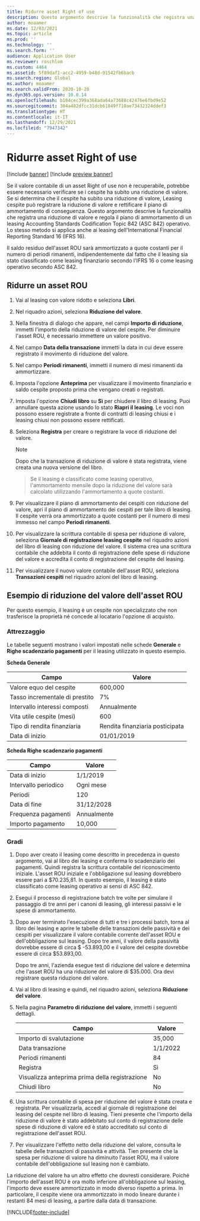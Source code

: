 ```yaml
---
title: Ridurre asset Right of use
description: Questo argomento descrive la funzionalità che registra una riduzione di valore e regola il piano di ammortamento dei cespiti di un leasing Accounting Standards Codification Topic 842 (ASC 842) operativo.
author: moaamer
ms.date: 12/03/2021
ms.topic: article
ms.prod: ''
ms.technology: ''
ms.search.form: ''
audience: Application User
ms.reviewer: roschlom
ms.custom: 4464
ms.assetid: 5f89daf1-acc2-4959-b48d-91542fb6bacb
ms.search.region: Global
ms.author: moaamer
ms.search.validFrom: 2020-10-28
ms.dyn365.ops.version: 10.0.14
ms.openlocfilehash: b104cec399a368ada64a73688c42476e6fbd9e52
ms.sourcegitcommit: 304a482dfcc31dcb61849f710ae73432324ddef3
ms.translationtype: HT
ms.contentlocale: it-IT
ms.lasthandoff: 12/29/2021
ms.locfileid: "7947342"
---
```

# <a name="impair-right-of-use-assets"></a>Ridurre asset Right of use

[!include [banner](../includes/banner.md)]
[!include [preview banner](../includes/preview-banner.md)]

Se il valore contabile di un asset Right of use non è recuperabile, potrebbe essere necessario verificare se i cespite ha subito una riduzione di valore. Se si determina che il cespite ha subito una riduzione di valore, Leasing cespite può registrare la riduzione di valore e rettificare il piano di ammortamento di conseguenza. Questo argomento descrive la funzionalità che registra una riduzione di valore e regola il piano di ammortamento di un leasing Accounting Standards Codification Topic 842 (ASC 842) operativo. Lo stesso metodo si applica anche ai leasing dell'International Financial Reporting Standard 16 (IFRS 16).

Il saldo residuo dell'asset ROU sarà ammortizzato a quote costanti per il numero di periodi rimanenti, indipendentemente dal fatto che il leasing sia stato classificato come leasing finanziario secondo l'IFRS 16 o come leasing operativo secondo ASC 842.

## <a name="impair-an-rou-asset"></a>Ridurre un asset ROU

1. Vai al leasing con valore ridotto e seleziona **Libri**.
2. Nel riquadro azioni, seleziona **Riduzione del valore**.
3. Nella finestra di dialogo che appare, nel campi **Importo di riduzione**, immetti l'importo della riduzione di valore del cespite. Per diminuire l'asset ROU, è necessario immettere un valore positivo.
4. Nel campo **Data della transazione** immetti la data in cui deve essere registrato il movimento di riduzione del valore.
5. Nel campo **Periodi rimanenti**, immetti il numero di mesi rimanenti da ammortizzare.
6. Imposta l'opzione **Anteprima** per visualizzare il movimento finanziario e saldo cespite proposto prima che vengano creati o registrati.
7. Imposta l'opzione **Chiudi libro** su **Sì** per chiudere il libro di leasing. Puoi annullare questa azione usando lo stato **Riapri il leasing**. Le voci non possono essere registrate a fronte di contratti di leasing chiusi e i leasing chiusi non possono essere rettificati. 
8. Seleziona **Registra** per creare o registrare la voce di riduzione del valore.

    > [!NOTE]
    > Dopo che la transazione di riduzione di valore è stata registrata, viene creata una nuova versione del libro.

    > Se il leasing è classificato come leasing operativo, l'ammortamento mensile dopo la riduzione del valore sarà calcolato utilizzando l'ammortamento a quote costanti.

9. Per visualizzare il piano di ammortamento dei cespiti con riduzione del valore, apri il piano di ammortamento dei cespiti per tale libro di leasing. Il cespite verrà ora ammortizzato a quote costanti per il numero di mesi immesso nel campo **Periodi rimanenti**.
10. Per visualizzare la scrittura contabile di spesa per riduzione di valore, seleziona **Giornale di registrazione leasing cespite** nel riquadro azioni del libro di leasing con riduzione del valore. Il sistema crea una scrittura contabile che addebita il conto di registrazione delle spese di riduzione del valore e accredita il conto di registrazione del cespite del leasing. 
11. Per visualizzare il nuovo valore contabile dell'asset ROU, seleziona **Transazioni cespiti** nel riquadro azioni del libro di leasing.

## <a name="example-of-rou-asset-impairment"></a>Esempio di riduzione del valore dell'asset ROU

Per questo esempio, il leasing è un cespite non specializzato che non trasferisce la proprietà né concede al locatario l'opzione di acquisto.

### <a name="setup"></a>Attrezzaggio

Le tabelle seguenti mostrano i valori impostati nelle schede **Generale** e **Righe scadenzario pagamenti** per il leasing utilizzato in questo esempio.

**Scheda Generale**

| Campo                      | Valore            |
|----------------------------|------------------|
| Valore equo del cespite    | 600,000          |
| Tasso incrementale di prestito | 7%               |
| Intervallo interessi composti       | Annualmente         |
| Vita utile cespite (mesi) | 600              |
| Tipo di rendita finanziaria               | Rendita finanziaria posticipata |
| Data di inizio          | 01/01/2019       |

**Scheda Righe scadenzario pagamenti**

| Campo             | Valore      |
|-------------------|------------|
| Data di inizio        | 1/1/2019   |
| Intervallo periodico   | Ogni mese    |
| Periodi           | 120        |
| Data di fine          | 31/12/2028 |
| Frequenza pagamenti | Annualmente   |
| Importo pagamento    | 10,000     |

### <a name="steps"></a>Gradi

1. Dopo aver creato il leasing come descritto in precedenza in questo argomento, vai al libro dei leasing e conferma lo scadenziario dei pagamenti. Quindi registra la scrittura contabile del riconoscimento iniziale. L'asset ROU iniziale e l'obbligazione sul leasing dovrebbero essere pari a $70.235,81. In questo esempio, il leasing è stato classificato come leasing operativo ai sensi di ASC 842.
2. Esegui il processo di registrazione batch tre volte per simulare il passaggio di tre anni per i canoni di leasing, gli interessi passivi e le spese di ammortamento.
3. Dopo aver terminato l'esecuzione di tutti e tre i processi batch, torna al libro dei leasing e aprire le tabelle delle transazioni delle passività e dei cespiti per visualizzare il valore contabile corrente dell'asset ROU e dell'obbligazione sul leasing. Dopo tre anni, il valore della passività dovrebbe essere di circa $ -53.893,00 e il valore del cespite dovrebbe essere di circa $53.893,00. 

    Dopo tre anni, l'azienda esegue test di riduzione del valore e determina che l'asset ROU ha una riduzione del valore di $35.000. Ora devi registrare questa riduzione del valore.
    
4. Vai al libro di leasing e quindi, nel riquadro azioni, seleziona **Riduzione del valore**.
5. Nella pagina **Parametro di riduzione del valore**, immetti i seguenti dettagli.

    | Campo                  | Valore    |
    |------------------------|----------|
    | Importo di svalutazione      | 35,000   |
    | Data transazione       | 1/1/2022 |
    | Periodi rimanenti      | 84       |
    | Registra                   | Sì      |
    | Visualizza anteprima prima della registrazione | No       |
    | Chiudi libro             | No       |

6. Una scrittura contabile di spesa per riduzione del valore è stata creata e registrata. Per visualizzarla, accedi al giornale di registrazione dei leasing del cespite nel libro di leasing. Tieni presente che l'importo della riduzione di valore è stato addebitato sul conto di registrazione delle spese di riduzione di valore ed è stato accreditato sul conto di registrazione dell'asset ROU.

7. Per visualizzare l'effetto netto della riduzione del valore, consulta le tabelle delle transazioni di passività e attività. Tien presente che la spesa per riduzione di valore ha diminuito l'asset ROU, ma il valore contabile dell'obbligazione sul leasing non è cambiato.

La riduzione del valore ha un altro effetto che dovresti considerare. Poiché l'importo dell'asset ROU è ora molto inferiore all'obbligazione sul leasing, l'importo deve essere ammortizzato in modo diverso rispetto a prima. In particolare, il cespite viene ora ammortizzato in modo lineare durante i restanti 84 mesi di leasing, a partire dalla data di transazione.


[!INCLUDE[footer-include](../../includes/footer-banner.md)]
